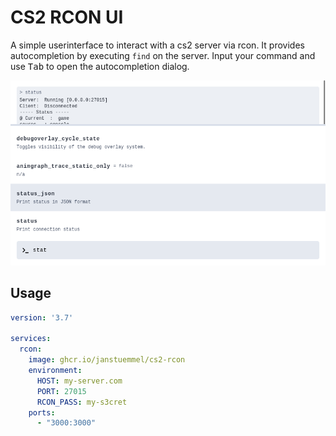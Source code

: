 # CS2 RCON UI

A simple userinterface to interact with a cs2 server via rcon. 
It provides autocompletion by executing `find` on the server. 
Input your command and use <kbd>Tab</kbd> to open the autocompletion dialog.

<picture>
  <source media="(prefers-color-scheme: dark)" srcset="./docs/screen-dark.png">
  <img src="./docs/screen-light.png">
</picture>

## Usage

```yml
version: '3.7'

services:
  rcon:
    image: ghcr.io/janstuemmel/cs2-rcon
    environment:
      HOST: my-server.com
      PORT: 27015
      RCON_PASS: my-s3cret
    ports:
      - "3000:3000"
```